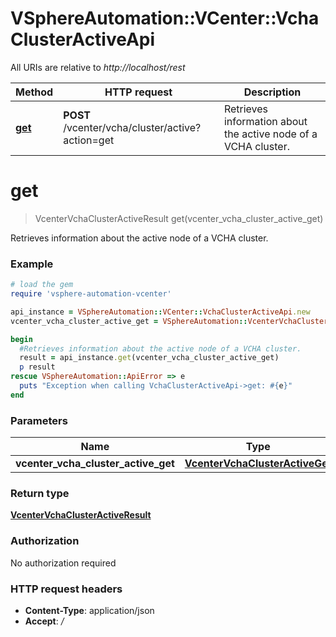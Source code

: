 # VSphereAutomation::VCenter::VchaClusterActiveApi

All URIs are relative to *http://localhost/rest*

Method | HTTP request | Description
------------- | ------------- | -------------
[**get**](VchaClusterActiveApi.md#get) | **POST** /vcenter/vcha/cluster/active?action&#x3D;get | Retrieves information about the active node of a VCHA cluster.


# **get**
> VcenterVchaClusterActiveResult get(vcenter_vcha_cluster_active_get)

Retrieves information about the active node of a VCHA cluster.

### Example
```ruby
# load the gem
require 'vsphere-automation-vcenter'

api_instance = VSphereAutomation::VCenter::VchaClusterActiveApi.new
vcenter_vcha_cluster_active_get = VSphereAutomation::VcenterVchaClusterActiveGet.new # VcenterVchaClusterActiveGet | 

begin
  #Retrieves information about the active node of a VCHA cluster.
  result = api_instance.get(vcenter_vcha_cluster_active_get)
  p result
rescue VSphereAutomation::ApiError => e
  puts "Exception when calling VchaClusterActiveApi->get: #{e}"
end
```

### Parameters

Name | Type | Description  | Notes
------------- | ------------- | ------------- | -------------
 **vcenter_vcha_cluster_active_get** | [**VcenterVchaClusterActiveGet**](VcenterVchaClusterActiveGet.md)|  | 

### Return type

[**VcenterVchaClusterActiveResult**](VcenterVchaClusterActiveResult.md)

### Authorization

No authorization required

### HTTP request headers

 - **Content-Type**: application/json
 - **Accept**: */*



